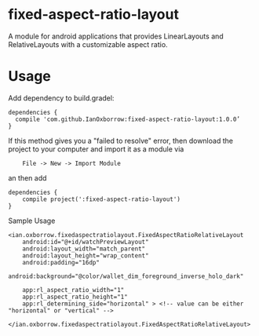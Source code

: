 # fixed-aspect-ratio-layout
A module for android applications that provides LinearLayouts and RelativeLayouts with a customizable aspect ratio.

Usage
===

Add dependency to build.gradel:

    dependencies {
      compile 'com.github.IanOxborrow:fixed-aspect-ratio-layout:1.0.0’
    }
If this method gives you a "failed to resolve" error, then download the project to your computer and import it as a module via
 
        File -> New -> Import Module
an then add 

    dependencies {
        compile project(':fixed-aspect-ratio-layout')
    }
Sample Usage

    <ian.oxborrow.fixedaspectratiolayout.FixedAspectRatioRelativeLayout
        android:id="@+id/watchPreviewLayout"
        android:layout_width="match_parent"
        android:layout_height="wrap_content"
        android:padding="16dp"
        android:background="@color/wallet_dim_foreground_inverse_holo_dark"
    
        app:rl_aspect_ratio_width="1"
        app:rl_aspect_ratio_height="1"
        app:rl_determining_side="horizontal" > <!-- value can be either "horizontal" or "vertical" -->
    
    </ian.oxborrow.fixedaspectratiolayout.FixedAspectRatioRelativeLayout>
